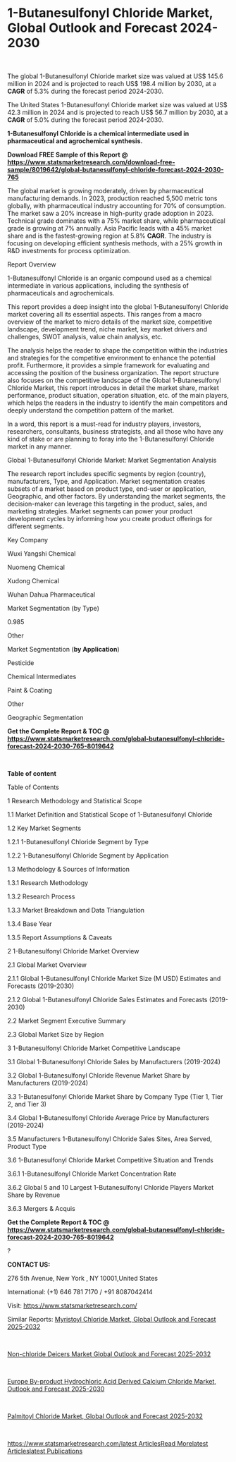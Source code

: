 <h1>1-Butanesulfonyl Chloride Market, Global Outlook and Forecast 2024-2030</h1><br/><p>The global 1-Butanesulfonyl Chloride market size was valued at US$ 145.6 million in 2024 and is projected to reach US$ 198.4 million by 2030, at a <strong>CAGR</strong> of 5.3% during the forecast period 2024-2030.</p>
 
 
 
 <p>The United States 1-Butanesulfonyl Chloride market size was valued at US$ 42.3 million in 2024 and is projected to reach US$ 56.7 million by 2030, at a <strong>CAGR</strong> of 5.0% during the forecast period 2024-2030.</p>
 
 
 
 <p><strong>1-Butanesulfonyl Chloride is a chemical intermediate used in pharmaceutical and agrochemical synthesis.</strong></p>
 
 
 
 <p><strong>Download FREE Sample of this Report @ <a href="https://www.statsmarketresearch.com/download-free-sample/8019642/global-butanesulfonyl-chloride-forecast-2024-2030-765">https://www.statsmarketresearch.com/download-free-sample/8019642/global-butanesulfonyl-chloride-forecast-2024-2030-765</a></strong></p>
 
 
 
 <p>The global market is growing moderately, driven by pharmaceutical manufacturing demands. In 2023, production reached 5,500 metric tons globally, with pharmaceutical industry accounting for 70% of consumption. The market saw a 20% increase in high-purity grade adoption in 2023. Technical grade dominates with a 75% market share, while pharmaceutical grade is growing at 7% annually. Asia Pacific leads with a 45% market share and is the fastest-growing region at 5.8% <strong>CAGR</strong>. The industry is focusing on developing efficient synthesis methods, with a 25% growth in R&D investments for process optimization.</p>
 
 
 
 <p>Report Overview</p>
 
 
 
 <p>1-Butanesulfonyl Chloride is an organic compound used as a chemical intermediate in various applications, including the synthesis of pharmaceuticals and agrochemicals.</p>
 
 
 
 <p>This report provides a deep insight into the global 1-Butanesulfonyl Chloride market covering all its essential aspects. This ranges from a macro overview of the market to micro details of the market size, competitive landscape, development trend, niche market, key market drivers and challenges, SWOT analysis, value chain analysis, etc.</p>
 
 
 
 <p>The analysis helps the reader to shape the competition within the industries and strategies for the competitive environment to enhance the potential profit. Furthermore, it provides a simple framework for evaluating and accessing the position of the business organization. The report structure also focuses on the competitive landscape of the Global 1-Butanesulfonyl Chloride Market, this report introduces in detail the market share, market performance, product situation, operation situation, etc. of the main players, which helps the readers in the industry to identify the main competitors and deeply understand the competition pattern of the market.</p>
 
 
 
 <p>In a word, this report is a must-read for industry players, investors, researchers, consultants, business strategists, and all those who have any kind of stake or are planning to foray into the 1-Butanesulfonyl Chloride market in any manner.</p>
 
 
 
 <p>Global 1-Butanesulfonyl Chloride Market: Market Segmentation Analysis</p>
 
 
 
 <p>The research report includes specific segments by region (country), manufacturers, Type, and Application. Market segmentation creates subsets of a market based on product type, end-user or application, Geographic, and other factors. By understanding the market segments, the decision-maker can leverage this targeting in the product, sales, and marketing strategies. Market segments can power your product development cycles by informing how you create product offerings for different segments.</p>
 
 
 
 <p>Key Company</p>
 
 
 
 <p>Wuxi Yangshi Chemical</p>
 
 
 
 <p>Nuomeng Chemical</p>
 
 
 
 <p>Xudong Chemical</p>
 
 
 
 <p>Wuhan Dahua Pharmaceutical</p>
 
 
 
 <p>Market Segmentation (by Type)</p>
 
 
 
 <p>0.985</p>
 
 
 
 <p>Other</p>
 
 
 
 <p>Market Segmentation (<strong>by Application</strong>)</p>
 
 
 
 <p>Pesticide</p>
 
 
 
 <p>Chemical Intermediates</p>
 
 
 
 <p>Paint & Coating</p>
 
 
 
 <p>Other</p>
 
 
 
 <p>Geographic Segmentation</p>
 
 
 
 <div><b>Get the Complete Report & TOC @ <a href="https://www.statsmarketresearch.com/global-butanesulfonyl-chloride-forecast-2024-2030-765-8019642">https://www.statsmarketresearch.com/global-butanesulfonyl-chloride-forecast-2024-2030-765-8019642</a></b></div>
 
 
 
 <p><br />
 
 <b>Table of content</b></p>
 
 
 
 <p>Table of Contents<br />
 
 1 Research Methodology and Statistical Scope<br />
 
 1.1 Market Definition and Statistical Scope of 1-Butanesulfonyl Chloride<br />
 
 1.2 Key Market Segments<br />
 
 1.2.1 1-Butanesulfonyl Chloride Segment by Type<br />
 
 1.2.2 1-Butanesulfonyl Chloride Segment by Application<br />
 
 1.3 Methodology & Sources of Information<br />
 
 1.3.1 Research Methodology<br />
 
 1.3.2 Research Process<br />
 
 1.3.3 Market Breakdown and Data Triangulation<br />
 
 1.3.4 Base Year<br />
 
 1.3.5 Report Assumptions & Caveats<br />
 
 2 1-Butanesulfonyl Chloride Market Overview<br />
 
 2.1 Global Market Overview<br />
 
 2.1.1 Global 1-Butanesulfonyl Chloride Market Size (M USD) Estimates and Forecasts (2019-2030)<br />
 
 2.1.2 Global 1-Butanesulfonyl Chloride Sales Estimates and Forecasts (2019-2030)<br />
 
 2.2 Market Segment Executive Summary<br />
 
 2.3 Global Market Size by Region<br />
 
 3 1-Butanesulfonyl Chloride Market Competitive Landscape<br />
 
 3.1 Global 1-Butanesulfonyl Chloride Sales by Manufacturers (2019-2024)<br />
 
 3.2 Global 1-Butanesulfonyl Chloride Revenue Market Share by Manufacturers (2019-2024)<br />
 
 3.3 1-Butanesulfonyl Chloride Market Share by Company Type (Tier 1, Tier 2, and Tier 3)<br />
 
 3.4 Global 1-Butanesulfonyl Chloride Average Price by Manufacturers (2019-2024)<br />
 
 3.5 Manufacturers 1-Butanesulfonyl Chloride Sales Sites, Area Served, Product Type<br />
 
 3.6 1-Butanesulfonyl Chloride Market Competitive Situation and Trends<br />
 
 3.6.1 1-Butanesulfonyl Chloride Market Concentration Rate<br />
 
 3.6.2 Global 5 and 10 Largest 1-Butanesulfonyl Chloride Players Market Share by Revenue<br />
 
 3.6.3 Mergers & Acquis</p>
 
 
 
 <div><b>Get the Complete Report & TOC @ <a href="https://www.statsmarketresearch.com/global-butanesulfonyl-chloride-forecast-2024-2030-765-8019642">https://www.statsmarketresearch.com/global-butanesulfonyl-chloride-forecast-2024-2030-765-8019642</a></b></div>
 
 
 
 <p>? </p>
 
 
 
 <p><b>CONTACT US:</b><br />
 
 276 5th Avenue, New York , NY 10001,United States<br />
 
 International: (+1) 646 781 7170 / +91 8087042414<br />
 
 Visit: <a href="https://www.statsmarketresearch.com/">https://www.statsmarketresearch.com/</a><br />
 
 Similar Reports: <a href="https://www.statsmarketresearch.com/global-butanesulfonyl-chloride-forecast-2024-2030-765-8019642">Myristoyl Chloride Market, Global Outlook and Forecast 2025-2032</a><br />
 
 <br />
 
 <a href="https://www.statsmarketresearch.com/global-butanesulfonyl-chloride-forecast-2024-2030-765-8019642">Non-chloride Deicers Market Global Outlook and Forecast 2025-2032</a><br />
 
 <br />
 
 <a href="https://www.statsmarketresearch.com/global-butanesulfonyl-chloride-forecast-2024-2030-765-8019642">Europe By-product Hydrochloric Acid Derived Calcium Chloride Market, Outlook and Forecast 2025-2030</a><br />
 
 <br />
 
 <a href="https://www.statsmarketresearch.com/global-butanesulfonyl-chloride-forecast-2024-2030-765-8019642">Palmitoyl Chloride Market, Global Outlook and Forecast 2025-2032</a><br />
 
 <br />
 
 <a href="https://gyeongbokgung.com">https://www.statsmarketresearch.com/</a><a href="https://hallyeomaritime.com">latest Articles</a><a href="https://jingwansa.com">Read More</a><a href="https://nguoiviet.jp/">latest Articles</a><a href="https://www.intelmarketresearch.com/">latest Publications</a></p>